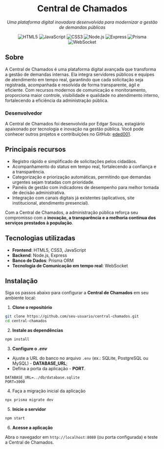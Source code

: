 <h1 align="center">Central de Chamados</h1>

<p align="center">
  <em>Uma plataforma digital inovadora desenvolvida para modernizar a gestão de demandas públicas</em>
</p>

<p align="center">
  <img alt="HTML5" src="https://img.shields.io/badge/HTML5-E34F26?logo=html5&logoColor=white" />
  <img alt="JavaScript" src="https://img.shields.io/badge/JavaScript-F7DF1E?logo=javascript&logoColor=black" />
  <img alt="CSS3" src="https://img.shields.io/badge/CSS3-1572B6?logo=css3&logoColor=white" />
  <img alt="Node.js" src="https://img.shields.io/badge/Node.js-339933?logo=node.js&logoColor=white" />
  <img alt="Express" src="https://img.shields.io/badge/Express-000000?logo=express&logoColor=white" />
  <img alt="Prisma" src="https://img.shields.io/badge/Prisma-2D3748?logo=prisma&logoColor=white" />
  <img alt="WebSocket" src="https://img.shields.io/badge/WebSocket-007ACC?logo=websocket&logoColor=white" />
</p>

## Sobre

A Central de Chamados é uma plataforma digital avançada que transforma a gestão de demandas internas. Ela integra servidores públicos e equipes de atendimento em tempo real, garantindo que cada solicitação seja registrada, acompanhada e resolvida de forma transparente, ágil e eficiente. Com recursos modernos de comunicação e monitoramento, proporciona maior controle, visibilidade e qualidade no atendimento interno, fortalecendo a eficiência da administração pública.

### Desenvolvedor

A Central de Chamados foi desenvolvida por Edgar Souza, estagiário apaixonado por tecnologia e inovação na gestão pública. Você pode conhecer outros projetos e contribuições no GitHub: [eded001](https://github.com/eded001/).

## Principais recursos

- Registro rápido e simplificado de solicitações pelos cidadãos.
- Acompanhamento do status em tempo real, fortalecendo a confiança e a transparência.
- Categorização e priorização automáticas, permitindo que demandas urgentes sejam tratadas com prioridade.
- Painéis de gestão com indicadores de desempenho para melhor tomada de decisão administrativa.
- Integração com canais digitais já existentes (aplicativos, site institucional, atendimento presencial).

Com a Central de Chamados, a administração pública reforça seu compromisso com a **inovação, a transparência e a melhoria contínua dos serviços prestados à população**.

## Tecnologias utilizadas

- **Frontend**: HTML5, CSS3, JavaScript
- **Backend**: Node.js, Express
- **Banco de Dados**: Prisma ORM
- **Tecnologia de Comunicação em tempo real**: WebSocket

## Instalação

Siga os passos abaixo para configurar a **Central de Chamados** em seu ambiente local:

1. **Clone o repositório**

```bash
git clone https://github.com/seu-usuario/central-chamados.git
cd central-chamados
```

2. **Instale as dependências**

```bash
npm install
```

3. **Configure o _.env_**

- Ajuste a URL do banco no arquivo `.env` (ex.: SQLite, PostgreSQL ou MySQL) - **DATABASE_URL**;
- Defina a porta da aplicação - **PORT**.

```env
DATABASE_URL=../db/database.sqlite
PORT=3000
```

4. Faça a migração inicial da aplicação


```bash
npx prisma migrate dev
```

5. **Inicie o servidor**

```bash
npm start
```

6.  **Acesse a aplicação**

Abra o navegador em `http://localhost:8080` (ou porta configurada) e teste a Central de Chamados.
